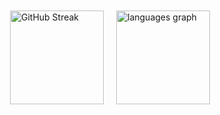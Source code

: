 <div style="display: flex; justify-content: center; align-items: center;">
  <div style="margin: 10px;">
    <a href="https://git.io/streak-stats">
      <img src="https://streak-stats.demolab.com/?user=DenverCoder1" alt="GitHub Streak" height="150" />
    </a>
  </div>
  <div style="margin: 10px;">
    <img src="https://github-readme-stats.vercel.app/api/top-langs?username=666mxvbee&locale=en&hide_title=false&layout=compact&card_width=320&langs_count=100&theme=github_dark&hide_border=false&order=2" alt="languages graph" height="150" />
  </div>
</div>
